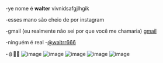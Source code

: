 -ye nome é **walter** vivnidsafgjlhgik

-esses mano são cheio de por instagram 

-gmail (eu realmente não sei por que você me chamaria) [gmail](w961171@gmail.com)


-ninguém é real
-[@waltrr666](https://www.instagram.com/waltrr666/)

-🩸🧪😥
![image](https://img.shields.io/badge/Instagram-E4405F?style=for-the-badge&logo=instagram&logoColor=white) 
![image](https://img.shields.io/badge/JavaScript-323330?style=for-the-badge&logo=javascript&logoColor=F7DF1E)
![image](https://img.shields.io/badge/HTML5-E34F26?style=for-the-badge&logo=html5&logoColor=white)
![image](https://img.shields.io/badge/GitHub-100000?style=for-the-badge&logo=github&logoColor=white)
![image](https://img.shields.io/badge/Gmail-D14836?style=for-the-badge&logo=gmail&logoColor=white)
